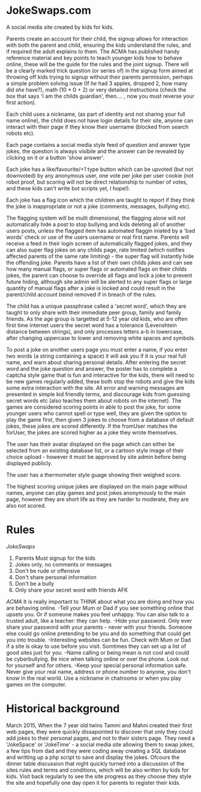 # JokeSwaps.com
A social media site created by kids for kids.

Parents create an account for their child, the signup allows for interaction with both the parent and child, ensuring the kids understand the rules, and if required the adult explains to them. The ACMA has published handy reference material and key points to teach younger kids how to behave online, these will be the guide for the rules and the joint signup. There will be a clearly marked trick question (or series of) in the signup form aimed at throwing off kids trying to signup without their parents permission, perhaps a simple problem solving issue (If *he* had 3 apples, dropped 2, how many did *she* have?), math (10 * 0 + 2) or very detailed instructions (check the box that says 'I am the childs guardian', then.... , now you must reverse your first action).

Each child uses a nickname, (as part of identity and not sharing your full name online), the child does not have login details for their site, anyone can interact with their page if they know their username (blocked from search robots etc).

Each page contains a social media style feed of question and answer type jokes, the question is always visibile and the answer can be revealed by clicking on it or a button 'show answer'.

Each joke has a like/favourite/+1 type button which can be upvoted (but not downvoted) by any anonymous user, one vote per joke per user cookie (not robot proof, but scoring will not be direct relationship to number of votes, and these kids can't write bot scripts yet, I hope!).

Each joke has a flag icon which the children are taught to report if they think the joke is inappropriate or not a joke (comments, messages, bullying etc).

The flagging system will be multi dimensional, the flagging alone will not automatically hide a post to stop bullying and kids deleting all of another users posts, unless the flagged item has automated flaggin iniated by a 'bad words' check or use of the users username or real first name. Parents will receive a feed in their login screen of automatically flagged jokes, and they can also super flag jokes on any childs page, rate limited (which notifies affected parents of the same rate limiting) - the super flag will instantly hide the offending joke. Parents have a list of their own childs jokes and can see how many manual flags, or super flags or automated flags on their childs jokes, the parent can choose to override all flags and lock a joke to prevent future hiding, although site admin will be alerted to any super flags or large quantity of manual flags after a joke is locked and could result in the parent/child account beind removed if in breach of the rules.

The child has a unique passphrase called a 'secret word', which they are taught to only share with their immediate peer group, family and family friends. As the age group is targetted at 5-12 year old kids, who are often first time internet users the secret word has a tolerance (Levenshtein distance between strings), and only processes letters a-b in lowercase, after changing uppercase to lower and removing white spaces and symbols. 

To post a joke on another users page you must enter a name, if you enter two words (a string containing a space) it will ask you if it is your real full name, and warn about sharing personal details. After entering the secret word and the joke question and answer, the poster has to complete a captcha style game that is fun and interactive for the kids, there will need to be new games regularly added, these both stop the robots and give the kids some extra interaction with the site. All error and warning messages are presented in simple kid friendly terms, and discourage kids from guessing secret words etc (also teaches them about robots on the internet). The games are considered scoring points in able to post the joke, for some younger users who cannot spell or type well, they are given the option to play the game first, then given 3 jokes to choose from a database of default jokes, these jokes are scored differently. If the fromUser matches the forUser, the jokes are scored higher as a joke they wrote themselves.

The user has their avatar displayed on the page which can either be selected from an existing database list, or a cartoon style image of their choice upload - however it must be approved by site admin before being displayed publicly. 

The user has a thermometer style guage showing their weighed score.

The highest scoring unique jokes are displayed on the main page without names, anyone can play games and post jokes anonymously to the main page, however they are short life as they are harder to moderate, they are also not scored.

# Rules

*JokeSwaps*
1. Parents Must signup for the kids
2. Jokes only, no comments or messages
3. Don't be rude or offensive
4. Don't share personal information
5. Don't be a bully
6. Only share your secret word with friends AFK

*ACMA*
It is really important to THINK about what you are doing and how you are behaving online.
-Tell your Mum or Dad if you see something online that upsets you.
Or if someone makes you feel unhappy.
You can also talk to a trusted adult, like a teacher: they can help. 
-Hide your password.
Only ever share your password with your parents - never with your friends.
Someone else could go online pretending to be you and do something that could get you into trouble.
-Interesting websites can be fun.
Check with Mum or Dad if a site is okay to use before you visit. 
Somtimes they can set up a list of good sites just for you.
-Name calling or being mean is not cool and could be cyberbullying.
Be nice when talking online or over the phone.
Look out for yourself and for others. 
-Keep your special personal information safe.
Never give your real name, address or phone number to anyone, you don't know in the real world.
Use a nickname in chatrooms or when you play games on the computer.

# Historical background
March 2015, When the 7 year old twins Tammi and Mahni created their first web pages, they were quickly dissapointed to discover that only they could add jokes to their personal pages, and not to their sisters page. They need a 'JokeSpace' or 'JokeTime' - a social media site allowing them to swap jokes, a few tips from dad and they were coding away creating a SQL database and writting up a php script to save and display the jokes. Ofcours the dinner table discussion that night quickly turned into a discussion of the sites rules and terms and conditions, which will be also written by kids for kids. Visit back regularly to see the site progress as they choose they style the site and hopefully one day open it for parents to register their kids.
